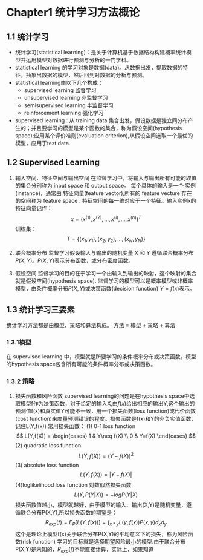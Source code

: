 # Chapter1 统计学习方法概论
## 1.1 统计学习
* 统计学习(statistical learning)：是关于计算机基于数据结构构建概率统计模型并运用模型对数据进行预测与分析的一门学科。
* statistical learning 的学习对象是数据(data)。从数据出发，提取数据的特征，抽象出数据的模型，然后回到对数据的分析与预测。
* statistical learning由以下几个构成：
  * supervised learning 监督学习
  * unsupervised learning 非监督学习
  * semisupervised learning 半监督学习
  * reinforcement learning  强化学习
* supervised learning : 从 training data 集合出发，假设数据是独立同分布产生的；并且要学习的模型是某个函数的集合，称为假设空间(hypothesis space);应用某个评价准则(evaluation criterion),从假设空间选取一个最优的模型，应用于test data.

## 1.2 Supervised Learning
1. 输入空间、特征空间与输出空间
在监督学习中，将输入与输出所有可能的取值的集合分别称为 input space 和 output space。
每个具体的输入是一个 实例(instance)，通常由 特征向量(feature vector),所有的 feature vecture 存在的空间称为 feature space . 特征空间的每一维对应于一个特征。输入实例x的特征向量记作：
$$ x = (x^{(1)},x^{(2)},...,x^{(i)},...,x^{(n)})^T $$
训练集：
$$ T = \{(x_1,y_1),(x_2,y_2),...,(x_N,y_N)\} $$

2. 联合概率分布
    监督学习假设输入与输出的随机变量 X 和 Y 遵循联合概率分布 $P(X,Y)$。$P(X,Y)$表示分布函数，或分布密度函数。

3. 假设空间
   监督学习的目的在于学习一个由输入到输出的映射，这个映射的集合就是假设空间(hypothesis space).
   监督学习的模型可以是概率模型或非概率模型，由条件概率分布$P(X,Y)$或决策函数(decision function) $Y=f(x)$表示。

## 1.3 统计学习三要素
统计学习方法都是由模型、策略和算法构成。
方法 = 模型 + 策略 + 算法

### 1.3.1模型
在 supervised learning 中，模型就是所要学习的条件概率分布或决策函数。模型的hypothesis space包含所有可能的条件概率分布或决策函数。

### 1.3.2 策略
1. 损失函数和风险函数
 supervised learning的问题是在hypothesis space中选取模型f作为决策函数，对于给定的输入X,由$f(x)$给出相应的输出Y,这个输出的预测值f(x)和真实值Y可能不一致，用一个损失函数(loss function)或代价函数(cost function)来度量预测错误的程度。损失函数是f(x)和Y的非负实值函数，记住L(Y,f(x))
 常用损失函数：
(1) 0-1 loss function
$$ L(Y,f(X)) = \begin{cases}
    1 & Y\neq f(X) \\
    0 & Y=f(X)
\end{cases} $$
(2) quadratic loss function
$$ L(Y,f(X))=(Y-f(X))^2 $$
(3) absolute loss function
$$ L(Y,f(X))=|Y - f(X) |$$
(4)loglikelihood loss function 对数似然损失函数
$$ L(Y,P(Y|X)) = -logP(Y|X) $$
损失函数值越小，模型就越好，由于模型的输入、输出(X,Y)是随机变量，遵循联合分布P(X,Y),所以损失函数的期望是：
$$ R_{exp}(f)=E_P[L(Y,f(x))]=\int_{x*y} L(y,f(x))P(x,y)d_xd_y$$
这个是理论上模型f(x)关于联合分布P(X,Y)的平均意义下的损失，称为风险函数(risk function)
学习的目标就是选择期望风险最小的模型.由于联合分布P(X,Y)是未知的，$R_{exp}(f)$不能直接计算，实际上，如果知道